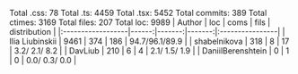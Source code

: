 Total .css: 78
Total .ts: 4459
Total .tsx: 5452
Total commits: 389
Total ctimes: 3169
Total files: 207
Total loc: 9989
| Author            |   loc |   coms |   fils |  distribution   |
|:------------------|------:|-------:|-------:|:----------------|
| Ilia Liubinskii   |  9461 |    374 |    186 | 94.7/96.1/89.9  |
| shabelnikova      |   318 |      8 |     17 | 3.2/ 2.1/ 8.2   |
| DavLiub           |   210 |      6 |      4 | 2.1/ 1.5/ 1.9   |
| DaniilBerenshtein |     0 |      1 |      0 | 0.0/ 0.3/ 0.0   |

